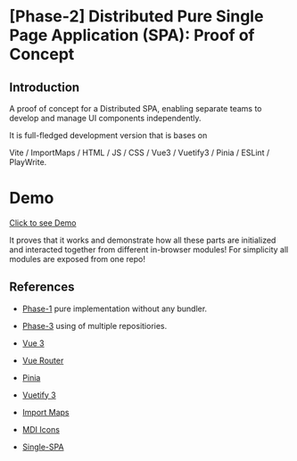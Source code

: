 # [Phase-2] Distributed Pure Single Page Application (SPA): Proof of Concept

## Introduction

A proof of concept for a Distributed SPA, enabling separate teams to develop and manage UI components independently.

It is full-fledged development version that is bases on

Vite / ImportMaps / HTML / JS / CSS / Vue3 / Vuetify3 / Pinia / ESLint / PlayWrite.

# Demo

[Click to see Demo](https://xaxay.github.io/poc-mfe-vite/)

It proves that it works and demonstrate how all these parts are initialized
and interacted together from different in-browser modules!
For simplicity all modules are exposed from one repo!

## References
- [Phase-1](https://github.com/xaxay/poc-mfe-pure) pure implementation without any bundler.
- [Phase-3](https://github.com/xaxay/poc-mfe-vite-root) using of multiple repositiories.

- [Vue 3](https://vuejs.org/)
- [Vue Router](https://router.vuejs.org/)
- [Pinia](https://pinia.vuejs.org/)
- [Vuetify 3](https://next.vuetifyjs.com/en/)
- [Import Maps](https://github.com/WICG/import-maps)
- [MDI Icons](https://materialdesignicons.com/)
- [Single-SPA](https://single-spa.js.org/)






